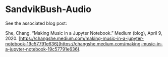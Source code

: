 # SandvikBush-Audio

See the associated blog post:

She, Chang. “Making Music in a Jupyter Notebook.” Medium (blog), April 9, 2020. [https://changshe.medium.com/making-music-in-a-jupyter-notebook-19c57791e636](https://changshe.medium.com/making-music-in-a-jupyter-notebook-19c57791e636).

